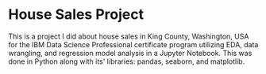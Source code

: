 # House Sales Project
This is a project I did about house sales in King County, Washington, USA for the IBM Data Science Professional certificate program utilizing EDA, data wrangling, and regression model analysis in a Jupyter Notebook. This was done in Python along with its' libraries: pandas, seaborn, and matplotlib. 
